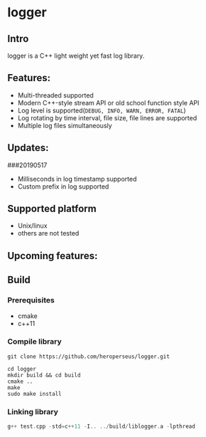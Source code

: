 # logger
## Intro
logger is a C++ light weight yet fast log library.

## Features:
- Multi-threaded supported
- Modern C++-style stream API or old school function style API
- Log level is supported(`DEBUG, INFO, WARN, ERROR, FATAL`)
- Log rotating by time interval, file size, file lines are supported
- Multiple log files simultaneously

## Updates:
###20190517
- Milliseconds in log timestamp supported
- Custom prefix in log supported

## Supported platform
- Unix/linux
- others are not tested

## Upcoming features:

## Build
### Prerequisites
- cmake
- c++11

### Compile library
```
git clone https://github.com/heroperseus/logger.git

cd logger
mkdir build && cd build
cmake ..
make
sudo make install
```
### Linking library
```C++
g++ test.cpp -std=c++11 -I.. ../build/liblogger.a -lpthread
```
